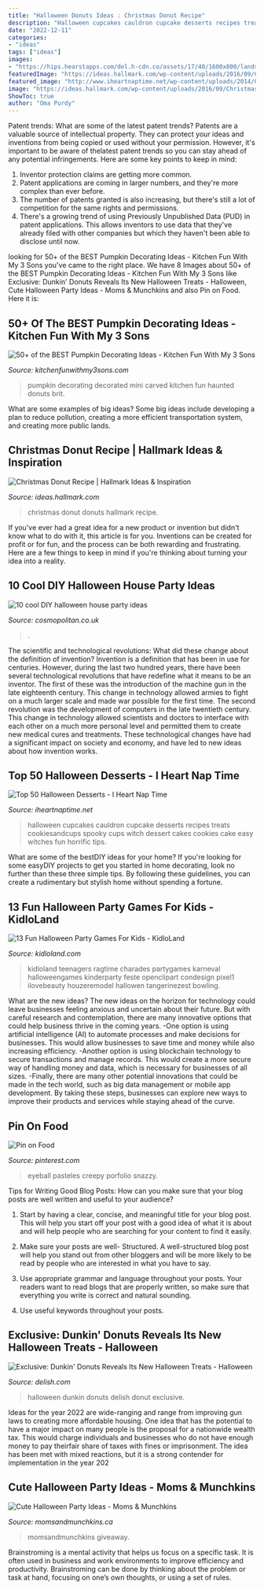 ```yaml
---
title: "Halloween Donuts Ideas : Christmas Donut Recipe"
description: "Halloween cupcakes cauldron cupcake desserts recipes treats cookiesandcups spooky cups witch dessert cakes cookies cake easy witches fun horrific tips"
date: "2022-12-11"
categories:
- "ideas"
tags: ["ideas"]
images:
- "https://hips.hearstapps.com/del.h-cdn.co/assets/17/40/1600x800/landscape-1506947530-delish-dunkin-halloween-2.jpg?resize=1200:*"
featuredImage: "https://ideas.hallmark.com/wp-content/uploads/2016/09/Christmas-donut-600x600.jpg"
featured_image: "http://www.iheartnaptime.net/wp-content/uploads/2014/09/cauldroncupcakes.jpg"
image: "https://ideas.hallmark.com/wp-content/uploads/2016/09/Christmas-donut-600x600.jpg"
ShowToc: true
author: "Oma Purdy"
---
```



Patent trends: What are some of the latest patent trends?
Patents are a valuable source of intellectual property. They can protect your ideas and inventions from being copied or used without your permission. However, it's important to be aware of thelatest patent trends so you can stay ahead of any potential infringements. Here are some key points to keep in mind: 
1. Inventor protection claims are getting more common. 
2. Patent applications are coming in larger numbers, and they're more complex than ever before. 
3. The number of patents granted is also increasing, but there's still a lot of competition for the same rights and permissions. 
4. There's a growing trend of using Previously Unpublished Data (PUD) in patent applications. This allows inventors to use data that they've already filed with other companies but which they haven't been able to disclose until now.

	

		
looking for 50+ of the BEST Pumpkin Decorating Ideas - Kitchen Fun With My 3 Sons you've came to the right place. We have 8 Images about 50+ of the BEST Pumpkin Decorating Ideas - Kitchen Fun With My 3 Sons like Exclusive: Dunkin&#039; Donuts Reveals Its New Halloween Treats - Halloween, Cute Halloween Party Ideas - Moms &amp; Munchkins and also Pin on Food. Here it is:
		
    
## 50+ Of The BEST Pumpkin Decorating Ideas - Kitchen Fun With My 3 Sons

<img loading=lazy src="https://kitchenfunwithmy3sons.com/wp-content/uploads/2016/08/the-best-carved-and-decorated-pumpkin-ideas-680x659.jpg" onerror="this.onerror=null;this.src='https://tse4.mm.bing.net/th?id=OIP.GjlPrjtRIFP6Wt9C-ATuMwHaHL&amp;pid=15.1';" alt="50+ of the BEST Pumpkin Decorating Ideas - Kitchen Fun With My 3 Sons">

_Source: kitchenfunwithmy3sons.com_

>pumpkin decorating decorated mini carved kitchen fun haunted donuts brit. 

	

What are some examples of big ideas?
Some big ideas include developing a plan to reduce pollution, creating a more efficient transportation system, and creating more public lands.

    
## Christmas Donut Recipe | Hallmark Ideas &amp; Inspiration

<img loading=lazy src="https://ideas.hallmark.com/wp-content/uploads/2016/09/Christmas-donut-600x600.jpg" onerror="this.onerror=null;this.src='https://tse4.mm.bing.net/th?id=OIP.loLNkCSp3OCWla-77RwcgQHaHa&amp;pid=15.1';" alt="Christmas Donut Recipe | Hallmark Ideas &amp; Inspiration">

_Source: ideas.hallmark.com_

>christmas donut donuts hallmark recipe. 

	

If you've ever had a great idea for a new product or invention but didn't know what to do with it, this article is for you. Inventions can be created for profit or for fun, and the process can be both rewarding and frustrating. Here are a few things to keep in mind if you're thinking about turning your idea into a reality.

    
## 10 Cool DIY Halloween House Party Ideas

<img loading=lazy src="http://cosmouk.cdnds.net/14/41/480x480/nrm_1412858357-f33c8fb904a98530f682a80ba4dadc40.jpg" onerror="this.onerror=null;this.src='https://tse4.mm.bing.net/th?id=OIP.dE0DzhQBmYn_K2ylxD2PBQHaHa&amp;pid=15.1';" alt="10 cool DIY halloween house party ideas">

_Source: cosmopolitan.co.uk_

>. 

	

The scientific and technological revolutions: What did these change about the definition of invention?
Invention is a definition that has been in use for centuries. However, during the last two hundred years, there have been several technological revolutions that have redefine what it means to be an inventor. The first of these was the introduction of the machine gun in the late eighteenth century. This change in technology allowed armies to fight on a much larger scale and made war possible for the first time. The second revolution was the development of computers in the late twentieth century. This change in technology allowed scientists and doctors to interface with each other on a much more personal level and permitted them to create new medical cures and treatments. These technological changes have had a significant impact on society and economy, and have led to new ideas about how invention works.

    
## Top 50 Halloween Desserts - I Heart Nap Time

<img loading=lazy src="http://www.iheartnaptime.net/wp-content/uploads/2014/09/cauldroncupcakes.jpg" onerror="this.onerror=null;this.src='https://tse4.mm.bing.net/th?id=OIP.NXNf8kuDx-NSWkoYPfHtdQHaKa&amp;pid=15.1';" alt="Top 50 Halloween Desserts - I Heart Nap Time">

_Source: iheartnaptime.net_

>halloween cupcakes cauldron cupcake desserts recipes treats cookiesandcups spooky cups witch dessert cakes cookies cake easy witches fun horrific tips. 

	

What are some of the bestDIY ideas for your home?
If you're looking for some easyDIY projects to get you started in home decorating, look no further than these three simple tips. By following these guidelines, you can create a rudimentary but stylish home without spending a fortune.

    
## 13 Fun Halloween Party Games For Kids - KidloLand

<img loading=lazy src="https://www.kidloland.com/blog/wp-content/uploads/2016/09/Halloween-Games.jpg" onerror="this.onerror=null;this.src='https://tse4.mm.bing.net/th?id=OIP.m0T6q5RXjOu8ATudMU3xKAHaSh&amp;pid=15.1';" alt="13 Fun Halloween Party Games For Kids - KidloLand">

_Source: kidloland.com_

>kidloland teenagers ragtime charades partygames karneval halloweengames kinderparty feste openclipart condesign pixel1 ilovebeauty houzeremodel hallowen tangerinezest bowling. 

	

What are the new ideas?
The new ideas on the horizon for technology could leave businesses feeling anxious and uncertain about their future. But with careful research and contemplation, there are many innovative options that could help business thrive in the coming years. 
-One option is using artificial intelligence (AI) to automate processes and make decisions for businesses. This would allow businesses to save time and money while also increasing efficiency. 
-Another option is using blockchain technology to secure transactions and manage records. This would create a more secure way of handling money and data, which is necessary for businesses of all sizes. 
-Finally, there are many other potential innovations that could be made in the tech world, such as big data management or mobile app development. By taking these steps, businesses can explore new ways to improve their products and services while staying ahead of the curve.

    
## Pin On Food

<img loading=lazy src="https://i.pinimg.com/736x/b2/7a/dc/b27adc7a15f5fcc83a3bcb1cb4cf5378.jpg" onerror="this.onerror=null;this.src='https://tse1.mm.bing.net/th?id=OIP.JNfKWKf6oXDMEVABIRwpmQHaLG&amp;pid=15.1';" alt="Pin on Food">

_Source: pinterest.com_

>eyeball pasteles creepy porfolio snazzy. 

	

Tips for Writing Good Blog Posts: How can you make sure that your blog posts are well written and useful to your audience?
1. Start by having a clear, concise, and meaningful title for your blog post. This will help you start off your post with a good idea of what it is about and will help people who are searching for your content to find it easily.
2. Make sure your posts are well- Structured. A well-structured blog post will help you stand out from other bloggers and will be more likely to be read by people who are interested in what you have to say.

3. Use appropriate grammar and language throughout your posts. Your readers want to read blogs that are properly written, so make sure that everything you write is correct and natural sounding.

4. Use useful keywords throughout your posts.

    
## Exclusive: Dunkin&#039; Donuts Reveals Its New Halloween Treats - Halloween

<img loading=lazy src="https://hips.hearstapps.com/del.h-cdn.co/assets/17/40/1600x800/landscape-1506947530-delish-dunkin-halloween-2.jpg?resize=1200:*" onerror="this.onerror=null;this.src='https://tse4.mm.bing.net/th?id=OIP.Upf8AJFYVlYlTLzps5IXuQHaDt&amp;pid=15.1';" alt="Exclusive: Dunkin&#039; Donuts Reveals Its New Halloween Treats - Halloween">

_Source: delish.com_

>halloween dunkin donuts delish donut exclusive. 

	

Ideas for the year 2022 are wide-ranging and range from improving gun laws to creating more affordable housing. One idea that has the potential to have a major impact on many people is the proposal for a nationwide wealth tax. This would charge individuals and businesses who do not have enough money to pay theirfair share of taxes with fines or imprisonment. The idea has been met with mixed reactions, but it is a strong contender for implementation in the year 202
    
## Cute Halloween Party Ideas - Moms &amp; Munchkins

<img loading=lazy src="https://www.momsandmunchkins.ca/wp-content/uploads/2013/10/cute-halloween-party-ideas-collages.jpg" onerror="this.onerror=null;this.src='https://tse4.mm.bing.net/th?id=OIP.m8vsbmpAp6gBcw_dJ6AEHAHaRw&amp;pid=15.1';" alt="Cute Halloween Party Ideas - Moms &amp; Munchkins">

_Source: momsandmunchkins.ca_

>momsandmunchkins giveaway. 

	

Brainstroming is a mental activity that helps us focus on a specific task. It is often used in business and work environments to improve efficiency and productivity. Brainstroming can be done by thinking about the problem or task at hand, focusing on one’s own thoughts, or using a set of rules.

